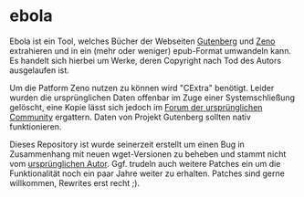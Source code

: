 # ebola
Ebola ist ein Tool, welches Bücher der Webseiten [Gutenberg](http://gutenberg.spiegel.de/) und [Zeno](http://www.zeno.org/) extrahieren und in ein (mehr oder weniger) epub-Format umwandeln kann. Es handelt sich hierbei um Werke, deren Copyright nach Tod des Autors ausgelaufen ist.

Um die Patform Zeno nutzen zu können wird "CExtra" benötigt. Leider wurden die ursprünglichen Daten offenbar im Zuge einer Systemschließung gelöscht, eine Kopie lässt sich jedoch im [Forum der ursprünglichen Community](https://www.mobileread.com/forums/showpost.php?p=2506203&postcount=90) ergattern. Daten von Projekt Gutenberg sollten nativ funktionieren.

Dieses Repository ist wurde seinerzeit erstellt um einen Bug in Zusammenhang mit neuen wget-Versionen zu beheben und stammt nicht vom [ursprünglichen Autor](http://www.mustrum.de/ebola.html). Ggf. trudeln auch weitere Patches ein um die Funktionalität noch ein paar Jahre weiter zu erhalten. Patches sind gerne willkommen, Rewrites erst recht ;).
